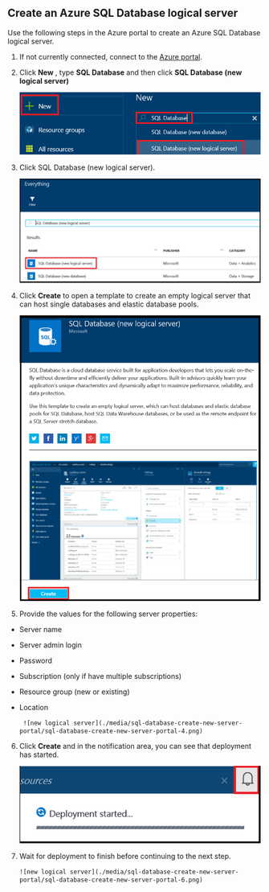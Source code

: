 
<!--
includes/sql-database-create-new-server-portal.md

Latest Freshness check:  2016-04-11 , carlrab.

As of circa 2016-04-11, the following topics might include this include:
articles/sql-database/sql-database-get-started-tutorial.md

-->
## Create an Azure SQL Database logical server

Use the following steps in the Azure portal to create an Azure SQL Database logical server.

1. If not currently connected, connect to the [Azure portal](http://portal.azure.cn).
2. Click **New** , type **SQL Database** and then click **SQL Database (new logical server)**

      ![new logocal server](./media/sql-database-create-new-server-portal/sql-database-create-new-server-portal-1.png)

3. Click SQL Database (new logical server).

      ![new logccal server](./media/sql-database-create-new-server-portal/sql-database-create-new-server-portal-2.png)
   
4. Click **Create** to open a template to create an empty logical server that can host single databases and elastic database pools.

      ![new logical server](./media/sql-database-create-new-server-portal/sql-database-create-new-server-portal-3.png)

5. Provide the values for the following server properties:

 - Server name
 - Server admin login
 - Password
 - Subscription (only if have multiple subscriptions)
 - Resource group (new or existing)
 - Location

        ![new logical server](./media/sql-database-create-new-server-portal/sql-database-create-new-server-portal-4.png)

6.  Click **Create** and in the notification area, you can see that deployment has started.

       ![new logical server](./media/sql-database-create-new-server-portal/sql-database-create-new-server-portal-5.png)

7. Wait for deployment to finish before continuing to the next step.

       ![new logical server](./media/sql-database-create-new-server-portal/sql-database-create-new-server-portal-6.png)
